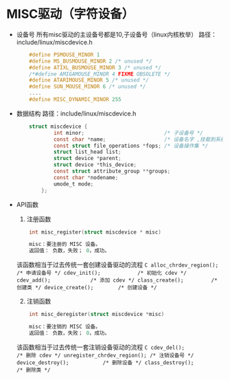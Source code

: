 # MISC驱动（字符设备）

* 设备号
    所有misc驱动的主设备号都是10,子设备号（linux内核枚举） 路径：include/linux/miscdevice.h
    ```C
        #define PSMOUSE_MINOR 1
        #define MS_BUSMOUSE_MINOR 2 /* unused */
        #define ATIXL_BUSMOUSE_MINOR 3 /* unused */
        /*#define AMIGAMOUSE_MINOR 4 FIXME OBSOLETE */
        #define ATARIMOUSE_MINOR 5 /* unused */
        #define SUN_MOUSE_MINOR 6 /* unused */
        ....
        #define MISC_DYNAMIC_MINOR 255
    ```

* 数据结构     路径：include/linux/miscdevice.h
    ```C
        struct miscdevice {
                int minor;                          /* 子设备号 */
                const char *name;                   /* 设备名字 ,挂载到系统 /dev 目录下的名字 */
                const struct file_operations *fops; /* 设备操作集 */
                struct list_head list;
                struct device *parent;
                struct device *this_device;
                const struct attribute_group **groups;
                const char *nodename;
                umode_t mode;
            };
    ```

* API函数
    1. 注册函数
    ```C
        int misc_register(struct miscdevice * misc)

        misc：要注册的 MISC 设备。
        返回值： 负数，失败； 0，成功。 
    ```
    该函数相当于过去传统一套创建设备驱动的流程
        ```C
            alloc_chrdev_region();  /* 申请设备号 */
            cdev_init();            /* 初始化 cdev */
            cdev_add();             /* 添加 cdev */
            class_create();         /* 创建类 */
            device_create();        /* 创建设备 */
        ```


    2. 注销函数
    ```C
        int misc_deregister(struct miscdevice *misc)

        misc：要注销的 MISC 设备。
        返回值： 负数，失败； 0，成功。
    ```
    该函数相当于过去传统一套注销设备驱动的流程
        ```C
            cdev_del();                 /* 删除 cdev */
            unregister_chrdev_region(); /* 注销设备号 */
            device_destroy();           /* 删除设备 */
            class_destroy();            /* 删除类 */
        ```












